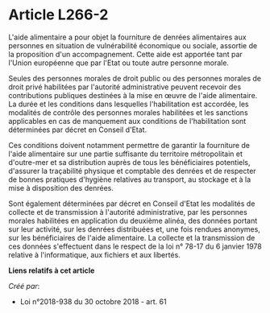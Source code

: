 # Article L266-2

L'aide alimentaire a pour objet la fourniture de denrées alimentaires aux personnes en situation de vulnérabilité économique
ou sociale, assortie de la proposition d'un accompagnement. Cette aide est apportée tant par l'Union européenne que par
l'Etat ou toute autre personne morale.

Seules des personnes morales de droit public ou des personnes morales de droit privé habilitées par l'autorité administrative
peuvent recevoir des contributions publiques destinées à la mise en œuvre de l'aide alimentaire. La durée et les conditions
dans lesquelles l'habilitation est accordée, les modalités de contrôle des personnes morales habilitées et les sanctions
applicables en cas de manquement aux conditions de l'habilitation sont déterminées par décret en Conseil d'Etat.

Ces conditions doivent notamment permettre de garantir la fourniture de l'aide alimentaire sur une partie suffisante du
territoire métropolitain et d'outre-mer et sa distribution auprès de tous les bénéficiaires potentiels, d'assurer la
traçabilité physique et comptable des denrées et de respecter de bonnes pratiques d'hygiène relatives au transport, au
stockage et à la mise à disposition des denrées.

Sont également déterminées par décret en Conseil d'Etat les modalités de collecte et de transmission à l'autorité
administrative, par les personnes morales habilitées en application du deuxième alinéa, des données portant sur leur
activité, sur les denrées distribuées et, une fois rendues anonymes, sur les bénéficiaires de l'aide alimentaire. La collecte
et la transmission de ces données s'effectuent dans le respect de la loi n° 78-17 du 6 janvier 1978 relative à
l'informatique, aux fichiers et aux libertés.

**Liens relatifs à cet article**

_Créé par_:

  - Loi n°2018-938 du 30 octobre 2018 - art. 61
